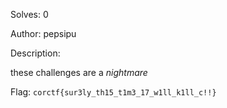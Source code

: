 Solves: 0

Author: pepsipu

Description:

these challenges are a *nightmare*

Flag: `corctf{sur3ly_th15_t1m3_17_w1ll_k1ll_c!!}`